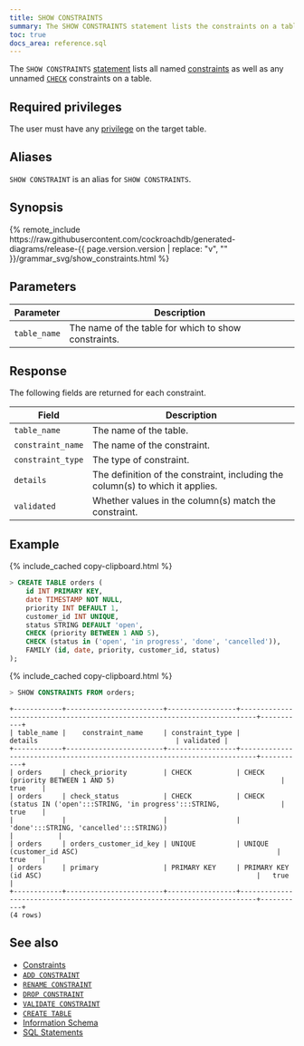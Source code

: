 ```yaml
---
title: SHOW CONSTRAINTS
summary: The SHOW CONSTRAINTS statement lists the constraints on a table.
toc: true
docs_area: reference.sql
---
```


The `SHOW CONSTRAINTS` [statement](sql-statements.html) lists all named [constraints](constraints.html) as well as any unnamed [`CHECK`](check.html) constraints on a table.

## Required privileges

The user must have any [privilege](security-reference/authorization.html#managing-privileges) on the target table.

## Aliases

`SHOW CONSTRAINT` is an alias for `SHOW CONSTRAINTS`.

## Synopsis

<div>
{% remote_include https://raw.githubusercontent.com/cockroachdb/generated-diagrams/release-{{ page.version.version | replace: "v", "" }}/grammar_svg/show_constraints.html %}
</div>

## Parameters

Parameter | Description
----------|------------
`table_name` | The name of the table for which to show constraints.

## Response

The following fields are returned for each constraint.

Field | Description
------|------------
`table_name` | The name of the table.
`constraint_name` | The name of the constraint.
`constraint_type` | The type of constraint.
`details` | The definition of the constraint, including the column(s) to which it applies.
`validated` | Whether values in the column(s) match the constraint.

## Example

{% include_cached copy-clipboard.html %}
~~~ sql
> CREATE TABLE orders (
    id INT PRIMARY KEY,
    date TIMESTAMP NOT NULL,
    priority INT DEFAULT 1,
    customer_id INT UNIQUE,
    status STRING DEFAULT 'open',
    CHECK (priority BETWEEN 1 AND 5),
    CHECK (status in ('open', 'in progress', 'done', 'cancelled')),
    FAMILY (id, date, priority, customer_id, status)
);
~~~

{% include_cached copy-clipboard.html %}
~~~ sql
> SHOW CONSTRAINTS FROM orders;
~~~

~~~
+------------+------------------------+-----------------+--------------------------------------------------------------------------+-----------+
| table_name |    constraint_name     | constraint_type |                                 details                                  | validated |
+------------+------------------------+-----------------+--------------------------------------------------------------------------+-----------+
| orders     | check_priority         | CHECK           | CHECK (priority BETWEEN 1 AND 5)                                         |   true    |
| orders     | check_status           | CHECK           | CHECK (status IN ('open':::STRING, 'in progress':::STRING,               |   true    |
|            |                        |                 | 'done':::STRING, 'cancelled':::STRING))                                  |           |
| orders     | orders_customer_id_key | UNIQUE          | UNIQUE (customer_id ASC)                                                 |   true    |
| orders     | primary                | PRIMARY KEY     | PRIMARY KEY (id ASC)                                                     |   true    |
+------------+------------------------+-----------------+--------------------------------------------------------------------------+-----------+
(4 rows)
~~~

## See also

- [Constraints](constraints.html)
- [`ADD CONSTRAINT`](add-constraint.html)
- [`RENAME CONSTRAINT`](rename-constraint.html)
- [`DROP CONSTRAINT`](drop-constraint.html)
- [`VALIDATE CONSTRAINT`](validate-constraint.html)
- [`CREATE TABLE`](create-table.html)
- [Information Schema](information-schema.html)
- [SQL Statements](sql-statements.html)
